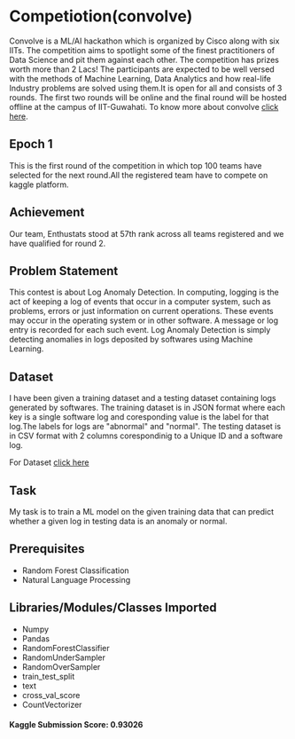 # Competiotion(convolve)

Convolve is a ML/AI hackathon which is organized by Cisco along with six IITs. The competition aims to spotlight some of the finest practitioners of Data Science and pit them against each other. The competition has prizes worth more than 2 Lacs! The participants are expected to be well versed with the methods of Machine Learning, Data Analytics and how real-life Industry problems are solved using them.It is open for all and consists of 3 rounds. The first two rounds will be online and the final round will be hosted offline at the campus of IIT-Guwahati.
To know more about convolve [click here](https://unstop.com/hackathon/convolve-a-mlai-hackathon-for-the-future-cisco-524330).

## Epoch 1 

This is the first round of the competition in which top 100 teams have selected for the next round.All the registered team have to compete on kaggle platform.

## Achievement 

Our team, Enthustats stood at 57th rank across all teams registered and we have qualified for round 2.

## Problem Statement

This contest is about Log Anomaly Detection. In computing, logging is the act of keeping a log of events that occur in a computer system, such as problems, errors or just information on current operations. These events may occur in the operating system or in other software. A message or log entry is recorded for each such event. Log Anomaly Detection is simply detecting anomalies in logs deposited by softwares using Machine Learning.

## Dataset

I have been given a training dataset and a testing dataset containing logs generated by softwares. The training dataset is in JSON format where each key is a single software log and coresponding value is the label for that log.The labels for logs are "abnormal" and "normal". The testing dataset is in CSV format with 2 columns corespondinig to a Unique ID and a software log.

For Dataset [click here](https://www.kaggle.com/competitions/convolve-epoch1/data)

## Task

My task is to train a ML model on the given training data that can predict whether a given log in testing data is an anomaly or normal.

## Prerequisites

- Random Forest Classification
- Natural Language Processing

## Libraries/Modules/Classes Imported

- Numpy
- Pandas
- RandomForestClassifier
- RandomUnderSampler
- RandomOverSampler
- train_test_split
- text
- cross_val_score
- CountVectorizer

#### Kaggle Submission Score: 0.93026
